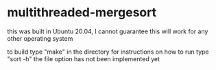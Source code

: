 # multithreaded-mergesort

this was built in Ubuntu 20.04, I cannot guarantee this will work for any other operating system

to build type "make" in the directory
for instructions on how to run type "sort -h"
the file option has not been implemented yet
